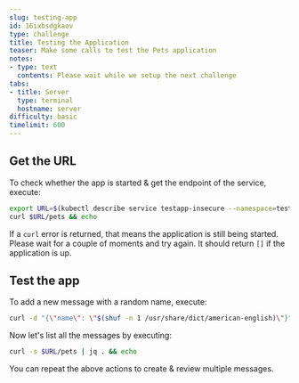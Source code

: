 ```yaml
---
slug: testing-app
id: 16ixbsdgkaov
type: challenge
title: Testing the Application
teaser: Make some calls to test the Pets application
notes:
- type: text
  contents: Please wait while we setup the next challenge
tabs:
- title: Server
  type: terminal
  hostname: server
difficulty: basic
timelimit: 600
---
```

## Get the URL

To check whether the app is started & get the endpoint of the service, execute:

```bash
export URL=$(kubectl describe service testapp-insecure --namespace=testapp |grep Endpoints | awk '{print $2}' ) && \
curl $URL/pets && echo
```

If a `curl` error is returned, that means the application is still being started. Please wait for a couple of moments and try again. It should return `[]` if the application is up.

## Test the app

To add a new message with a random name, execute:

```bash
curl -d "{\"name\": \"$(shuf -n 1 /usr/share/dict/american-english)\"}" -H "Content-Type: application/json" $URL/pet && echo
```

Now let's list all the messages by executing:

```bash
curl -s $URL/pets | jq . && echo
```

You can repeat the above actions to create & review multiple messages.
